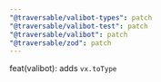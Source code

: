 ```yaml
---
"@traversable/valibot-types": patch
"@traversable/valibot-test": patch
"@traversable/valibot": patch
"@traversable/zod": patch
---
```


feat(valibot): adds `vx.toType`
